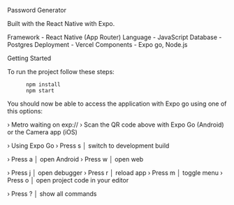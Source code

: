 Password Generator

Built with the React Native with Expo.

Framework - React Native (App Router)
Language - JavaScript
Database - Postgres
Deployment - Vercel
Components - Expo go, Node.js


Getting Started

To run the project follow these steps:

          npm install
          npm start

You should now be able to access the application with Expo go using one of this options:

› Metro waiting on exp://
› Scan the QR code above with Expo Go (Android) or the Camera app (iOS)

› Using Expo Go
› Press s │ switch to development build

› Press a │ open Android
› Press w │ open web

› Press j │ open debugger
› Press r │ reload app
› Press m │ toggle menu
› Press o │ open project code in your editor

› Press ? │ show all commands


